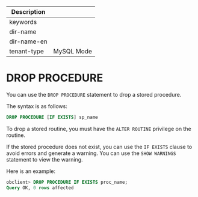 | Description   |                 |
|---------------|-----------------|
| keywords      |                 |
| dir-name      |                 |
| dir-name-en   |                 |
| tenant-type   | MySQL Mode      |

# DROP PROCEDURE


You can use the `DROP PROCEDURE` statement to drop a stored procedure.

The syntax is as follows:

```sql
DROP PROCEDURE [IF EXISTS] sp_name
```

To drop a stored routine, you must have the `ALTER ROUTINE` privilege on the routine.

If the stored procedure does not exist, you can use the `IF EXISTS` clause to avoid errors and generate a warning. You can use the `SHOW WARNINGS` statement to view the warning.

Here is an example:

```sql
obclient> DROP PROCEDURE IF EXISTS proc_name;
Query OK, 0 rows affected
```